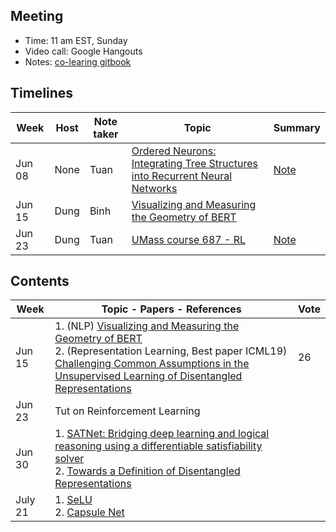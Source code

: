 ## Meeting
- Time: 11 am EST, Sunday
- Video call: Google Hangouts 
- Notes: [co-learing gitbook](https://app.gitbook.com/@colearning/s/paper-reading/)

## Timelines

| Week  | Host | Note taker|Topic|Summary |
| ------------- | ------------- | ------| --------| -------|
| Jun 08 | None | Tuan |[Ordered Neurons: Integrating Tree Structures into Recurrent Neural Networks](https://arxiv.org/abs/1810.09536)|[Note](https://app.gitbook.com/invite/colearning?invite=-Lh9mS1_zDBdm5slgjyi)|
| Jun 15 | Dung | Binh |[Visualizing and Measuring the Geometry of BERT](https://arxiv.org/abs/1906.02715?fbclid=IwAR1LbznUf25m24JNf1VQoF1SVWhbEMG7zqGvVHHGbXOeMBYTwohgTygcUOM)||
| Jun 23 | Dung | Tuan |[UMass course 687 - RL](https://people.cs.umass.edu/~pthomas/courses/CMPSCI_687_Fall2018/687_F18_main.pdf)|[Note](https://app.gitbook.com/@colearning/s/paper-reading/background/reinforcement-learning)|

## Contents

| Week  | Topic - Papers - References | Vote |
| ------------- | ------------- | --------|
| Jun 15 | 1. (NLP) [Visualizing and Measuring the Geometry of BERT](https://arxiv.org/abs/1906.02715?fbclid=IwAR1LbznUf25m24JNf1VQoF1SVWhbEMG7zqGvVHHGbXOeMBYTwohgTygcUOM) <br /> 2. (Representation Learning, Best paper ICML19) [Challenging Common Assumptions in the Unsupervised Learning of Disentangled Representations](https://arxiv.org/abs/1811.12359) |26|
| Jun 23 | Tut on Reinforcement Learning ||
| Jun 30 | 1. [SATNet: Bridging deep learning and logical reasoning using a differentiable satisfiability solver](https://arxiv.org/pdf/1905.12149.pdf) <br/> 2. [Towards a Definition of Disentangled Representations](https://arxiv.org/abs/1812.02230)||
| July 21| 1. [SeLU](https://arxiv.org/abs/1706.02515) <br/> 2. [Capsule Net](https://arxiv.org/abs/1710.09829)||
